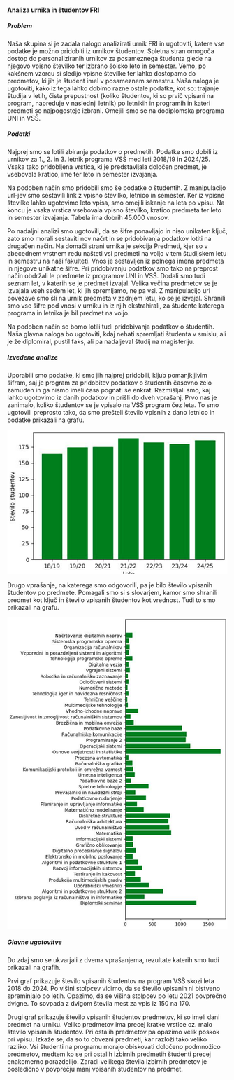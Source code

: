 #### Analiza urnika in študentov FRI

##### Problem

Naša skupina si je zadala nalogo analizirati urnik FRI in ugotoviti, katere vse podatke je možno pridobiti iz urnikov študentov. Spletna stran omogoča dostop do personaliziranih urnikov za posameznega študenta glede na njegovo vpisno številko ter izbrano šolsko leto in semester. Vemo, po kakšnem vzorcu si sledijo vpisne številke ter lahko dostopamo do predmetov, ki jih je študent imel v posameznem semestru. Naša naloga je ugotoviti, kako iz tega lahko dobimo razne ostale podatke, kot so: trajanje študija v letih, čista prepustnost (koliko študentov, ki so prvič vpisani na program, napreduje v naslednji letnik) po letnikih in programih in kateri predmeti so najpogosteje izbrani. Omejili smo se na dodiplomska programa UNI in VSŠ.


##### Podatki

Najprej smo se lotili zbiranja podatkov o predmetih. Podatke smo dobili iz urnikov za 1., 2. in 3. letnik programa VSŠ med leti 2018/19 in 2024/25. Vsaka tako pridobljena vrstica, ki je predstavljala določen predmet, je vsebovala kratico, ime ter leto in semester izvajanja. 

Na podoben način smo pridobili smo še podatke o študentih. Z manipulacijo url-jev smo sestavili link z vpisno številko, letnico in semester. Ker iz vpisne številke lahko ugotovimo leto vpisa, smo omejili iskanje na leta po vpisu. Na koncu je vsaka vrstica vsebovala vpisno številko, kratico predmeta ter leto in semester izvajanja. Tabela ima dobrih 45.000 vnosov.

Po nadaljni analizi smo ugotovili, da se šifre ponavljajo in niso unikaten ključ, zato smo morali sestaviti nov načrt in se pridobivanja podatkov lotiti na drugačen način. Na domači strani urnika je sekcija Predmeti, kjer so v abecednem vrstnem redu našteti vsi predmeti na voljo v tem študijskem letu in semestru na naši fakulteti. Vnos je sestavljen iz polnega imena predmeta in njegove unikatne šifre. Pri pridobivanju podatkov smo tako na preprost način obdržali le predmete iz programov UNI in VSŠ. Dodali smo tudi seznam let, v katerih se je predmet izvajal. Velika večina predmetov se je izvajala vseh sedem let, ki jih spremljamo, ne pa vsi. Z manipulacijo url povezave smo šli na urnik predmeta v zadnjem letu, ko se je izvajal. Shranili smo vse šifre pod vnosi v urniku in iz njih ekstrahirali, za študente katerega programa in letnika je bil predmet na voljo.

Na podoben način se bomo lotili tudi pridobivanja podatkov o študentih. Naša glavna naloga bo ugotoviti, kdaj nehati spremljati študenta v smislu, ali je že diplomiral, pustil faks, ali pa nadaljeval študij na magisteriju.


##### Izvedene analize

Uporabili smo podatke, ki smo jih najprej pridobili, kljub pomanjkljivim šifram, saj je program za pridobitev podatkov o študentih časovno zelo zamuden in ga nismo imeli časa pognati še enkrat. Razmišljali smo, kaj lahko ugotovimo iz danih podatkov in prišli do dveh vprašanj. Prvo nas je zanimalo, koliko študentov se je vpisalo na VSŠ program čez leta. To smo ugotovili preprosto tako, da smo prešteli število vpisnih z dano letnico in podatke prikazali na grafu.

![Graf vpisa skozi leta](./slike/vpis_po_letih.png)

Drugo vprašanje, na katerega smo odgovorili, pa je bilo število vpisanih študentov po predmete. Pomagali smo si s slovarjem, kamor smo shranili predmet kot ključ in število vpisanih študentov kot vrednost. Tudi to smo prikazali na grafu.

![Graf študentov po predmetih](./slike/st_vpisanih_na_predmet.png)

##### Glavne ugotovitve

Do zdaj smo se ukvarjali z dvema vprašanjema, rezultate katerih smo tudi prikazali na grafih.

Prvi graf prikazuje število vpisanih študentov na program VSŠ skozi leta 2018 do 2024. Po višini stolpcev vidimo, da se število vpisanih ni bistveno spreminjalo po letih. Opazimo, da se višina stolpcev po letu 2021 povprečno dvigne. To sovpada z dvigom števila mest za vpis iz 150 na 170.

Drugi graf prikazuje število vpisanih študentov predmetov, ki so imeli dani predmet na urniku. Veliko predmetov ima precej kratke vrstice oz. malo število vpisanih študentov. Pri ostalih predmetov pa opazimo velik poskok pri vpisu. Izkaže se, da so to obvezni predmeti, kar razloži tako veliko razliko. Vsi študenti na programu morajo obiskovati določeno podmnožico predmetov, medtem ko se pri ostalih izbirnih predmetih študenti precej enakomerno porazdelijo. Zaradi velikega števila izbirnih predmetov je posledično v povprečju manj vpisanih študentov na predmet.